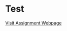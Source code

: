 <h1>Test</h1>

[Visit Assignment Webpage](https://gabedeko.github.io/parsons_speculative_manifesto/)